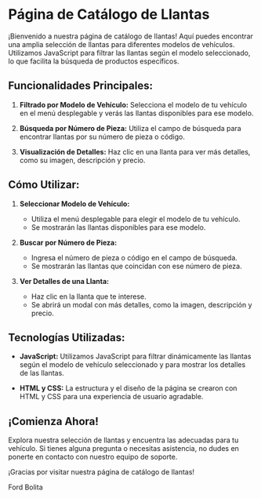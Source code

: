 # Página de Catálogo de Llantas

¡Bienvenido a nuestra página de catálogo de llantas! Aquí puedes encontrar una amplia selección de llantas para diferentes modelos de vehículos. Utilizamos JavaScript para filtrar las llantas según el modelo seleccionado, lo que facilita la búsqueda de productos específicos.

## Funcionalidades Principales:

1. **Filtrado por Modelo de Vehículo:** Selecciona el modelo de tu vehículo en el menú desplegable y verás las llantas disponibles para ese modelo.

2. **Búsqueda por Número de Pieza:** Utiliza el campo de búsqueda para encontrar llantas por su número de pieza o código.

3. **Visualización de Detalles:** Haz clic en una llanta para ver más detalles, como su imagen, descripción y precio.

## Cómo Utilizar:

1. **Seleccionar Modelo de Vehículo:**
   - Utiliza el menú desplegable para elegir el modelo de tu vehículo.
   - Se mostrarán las llantas disponibles para ese modelo.

2. **Buscar por Número de Pieza:**
   - Ingresa el número de pieza o código en el campo de búsqueda.
   - Se mostrarán las llantas que coincidan con ese número de pieza.

3. **Ver Detalles de una Llanta:**
   - Haz clic en la llanta que te interese.
   - Se abrirá un modal con más detalles, como la imagen, descripción y precio.

## Tecnologías Utilizadas:

- **JavaScript:** Utilizamos JavaScript para filtrar dinámicamente las llantas según el modelo de vehículo seleccionado y para mostrar los detalles de las llantas.

- **HTML y CSS:** La estructura y el diseño de la página se crearon con HTML y CSS para una experiencia de usuario agradable.

## ¡Comienza Ahora!

Explora nuestra selección de llantas y encuentra las adecuadas para tu vehículo. Si tienes alguna pregunta o necesitas asistencia, no dudes en ponerte en contacto con nuestro equipo de soporte.

¡Gracias por visitar nuestra página de catálogo de llantas!


Ford Bolita
